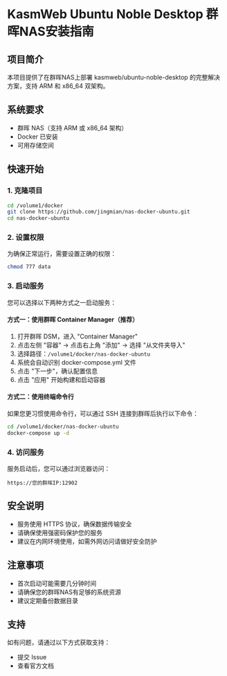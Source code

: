 # KasmWeb Ubuntu Noble Desktop 群晖NAS安装指南

## 项目简介

本项目提供了在群晖NAS上部署 kasmweb/ubuntu-noble-desktop 的完整解决方案，支持 ARM 和 x86_64 双架构。

## 系统要求

- 群晖 NAS（支持 ARM 或 x86_64 架构）
- Docker 已安装
- 可用存储空间

## 快速开始

### 1. 克隆项目

```bash
cd /volume1/docker
git clone https://github.com/jingmian/nas-docker-ubuntu.git
cd nas-docker-ubuntu
```

### 2. 设置权限

为确保正常运行，需要设置正确的权限：

```bash
chmod 777 data
```

### 3. 启动服务

您可以选择以下两种方式之一启动服务：

#### 方式一：使用群晖 Container Manager（推荐）

1. 打开群晖 DSM，进入 "Container Manager"
2. 点击左侧 "容器" -> 点击右上角 "添加" -> 选择 "从文件夹导入"
3. 选择路径：`/volume1/docker/nas-docker-ubuntu`
4. 系统会自动识别 docker-compose.yml 文件
5. 点击 "下一步"，确认配置信息
6. 点击 "应用" 开始构建和启动容器

#### 方式二：使用终端命令行

如果您更习惯使用命令行，可以通过 SSH 连接到群晖后执行以下命令：

```bash
cd /volume1/docker/nas-docker-ubuntu
docker-compose up -d
```

### 4. 访问服务

服务启动后，您可以通过浏览器访问：

```
https://您的群晖IP:12902
```

## 安全说明

- 服务使用 HTTPS 协议，确保数据传输安全
- 请确保使用强密码保护您的服务
- 建议在内网环境使用，如需外网访问请做好安全防护

## 注意事项

- 首次启动可能需要几分钟时间
- 请确保您的群晖NAS有足够的系统资源
- 建议定期备份数据目录

## 支持

如有问题，请通过以下方式获取支持：
- 提交 Issue
- 查看官方文档 
